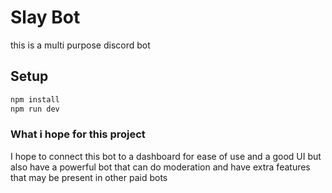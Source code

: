 # Slay Bot

this is a multi purpose discord bot

## Setup

```bash
npm install
npm run dev
```

### What i hope for this project

I hope to connect this bot to a dashboard for ease of use and a good UI but also have a powerful bot that can do moderation and have extra features that may be present in other paid bots
